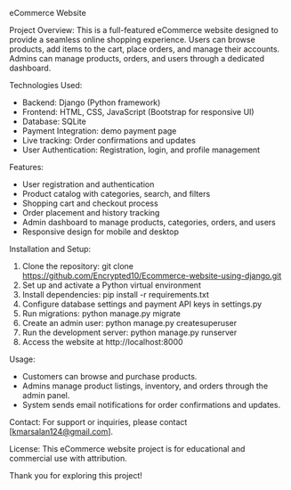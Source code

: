 eCommerce Website

Project Overview:
This is a full-featured eCommerce website designed to provide a seamless online shopping experience. Users can browse products, add items to the cart, place orders, and manage their accounts. Admins can manage products, orders, and users through a dedicated dashboard.

Technologies Used:
- Backend: Django (Python framework)
- Frontend: HTML, CSS, JavaScript (Bootstrap for responsive UI)
- Database: SQLite
- Payment Integration: demo payment page
- Live tracking: Order confirmations and updates
- User Authentication: Registration, login, and profile management

Features:
- User registration and authentication
- Product catalog with categories, search, and filters
- Shopping cart and checkout process
- Order placement and history tracking
- Admin dashboard to manage products, categories, orders, and users
- Responsive design for mobile and desktop


Installation and Setup:
1. Clone the repository: git clone https://github.com/Encrypted10/Ecommerce-website-using-django.git
2. Set up and activate a Python virtual environment
3. Install dependencies: pip install -r requirements.txt
4. Configure database settings and payment API keys in settings.py
5. Run migrations: python manage.py migrate
6. Create an admin user: python manage.py createsuperuser
7. Run the development server: python manage.py runserver
8. Access the website at http://localhost:8000

Usage:
- Customers can browse and purchase products.
- Admins manage product listings, inventory, and orders through the admin panel.
- System sends email notifications for order confirmations and updates.

Contact:
For support or inquiries, please contact [kmarsalan124@gmail.com].

License:
This eCommerce website project is for educational and commercial use with attribution.

Thank you for exploring this project!
